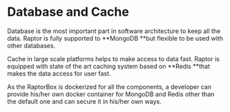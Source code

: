 # Database and Cache

Database is the most important part in software architecture to keep all the data. Raptor is fully supported to **MongoDB **but flexible to be used with other databases.

Cache in large scale platforms helps to make access to data fast. Raptor is equipped with state of the art caching system based on **Redis **that makes the data access for user fast.

As the RaptorBox is dockerized for all the components, a developer can provide his/her own docker container for MongoDB and Redis other than the default one and can secure it in his/her own ways.

